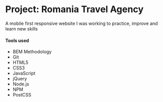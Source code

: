 <h1>Project: Romania Travel Agency</h1>
<p> A mobile first responsive website I was working to practice, improve and learn new skills</p>

<h4>Tools used</h4>

<ul>
  <li>BEM Methodology</li>
  <li>Git</li>
  <li>HTML5</li>
  <li>CSS3</li>
  <li>JavaScript</li>
  <li>jQuery</li>
  <li>Node.js</li>
  <li>NPM</li>
  <li>PostCSS</li>
</ul>
